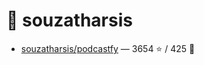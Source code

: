 # 👤 souzatharsis

- [souzatharsis/podcastfy](https://github.com/souzatharsis/podcastfy) — 3654 ⭐️ / 425 🍴
